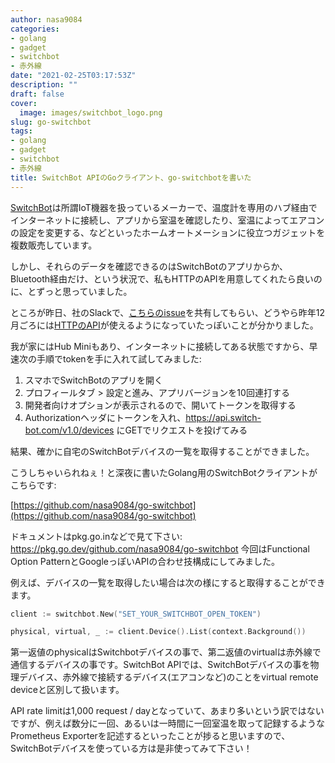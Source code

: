 ```yaml
---
author: nasa9084
categories:
- golang
- gadget
- switchbot
- 赤外線
date: "2021-02-25T03:17:53Z"
description: ""
draft: false
cover:
  image: images/switchbot_logo.png
slug: go-switchbot
tags:
- golang
- gadget
- switchbot
- 赤外線
title: SwitchBot APIのGoクライアント、go-switchbotを書いた
---
```



[SwitchBot](https://www.switchbot.jp/)は所謂IoT機器を扱っているメーカーで、温度計を専用のハブ経由でインターネットに接続し、アプリから室温を確認したり、室温によってエアコンの設定を変更する、などといったホームオートメーションに役立つガジェットを複数販売しています。

しかし、それらのデータを確認できるのはSwitchBotのアプリからか、Bluetooth経由だけ、という状況で、私もHTTPのAPIを用意してくれたら良いのに、とずっと思っていました。

ところが昨日、社のSlackで、[こちらのissue](https://github.com/OpenWonderLabs/homebridge-switchbot-ble/issues/1)を共有してもらい、どうやら昨年12月ごろには[HTTPのAPI](https://github.com/OpenWonderLabs/SwitchBotAPI)が使えるようになっていたっぽいことが分かりました。

我が家にはHub Miniもあり、インターネットに接続してある状態ですから、早速次の手順でtokenを手に入れて試してみました:

1. スマホでSwitchBotのアプリを開く
2. プロフィールタブ > 設定と進み、アプリバージョンを10回連打する
3. 開発者向けオプションが表示されるので、開いてトークンを取得する
4. Authorizationヘッダにトークンを入れ、https://api.switch-bot.com/v1.0/devices にGETでリクエストを投げてみる

結果、確かに自宅のSwitchBotデバイスの一覧を取得することができました。

こうしちゃいられねぇ！と深夜に書いたGolang用のSwitchBotクライアントがこちらです:

[https://github.com/nasa9084/go-switchbot](https://github.com/nasa9084/go-switchbot)

ドキュメントはpkg.go.inなどで見て下さい: https://pkg.go.dev/github.com/nasa9084/go-switchbot
今回はFunctional Option PatternとGoogleっぽいAPIの合わせ技構成にしてみました。

例えば、デバイスの一覧を取得したい場合は次の様にすると取得することができます。

``` go
client := switchbot.New("SET_YOUR_SWITCHBOT_OPEN_TOKEN")

physical, virtual, _ := client.Device().List(context.Background())
```

第一返値のphysicalはSwitchbotデバイスの事で、第二返値のvirtualは赤外線で通信するデバイスの事です。SwitchBot APIでは、SwitchBotデバイスの事を物理デバイス、赤外線で接続するデバイス(エアコンなど)のことをvirtual remote deviceと区別して扱います。

API rate limitは1,000 request / dayとなっていて、あまり多いという訳ではないですが、例えば数分に一回、あるいは一時間に一回室温を取って記録するようなPrometheus Exporterを記述するといったことが捗ると思いますので、SwitchBotデバイスを使っている方は是非使ってみて下さい！



